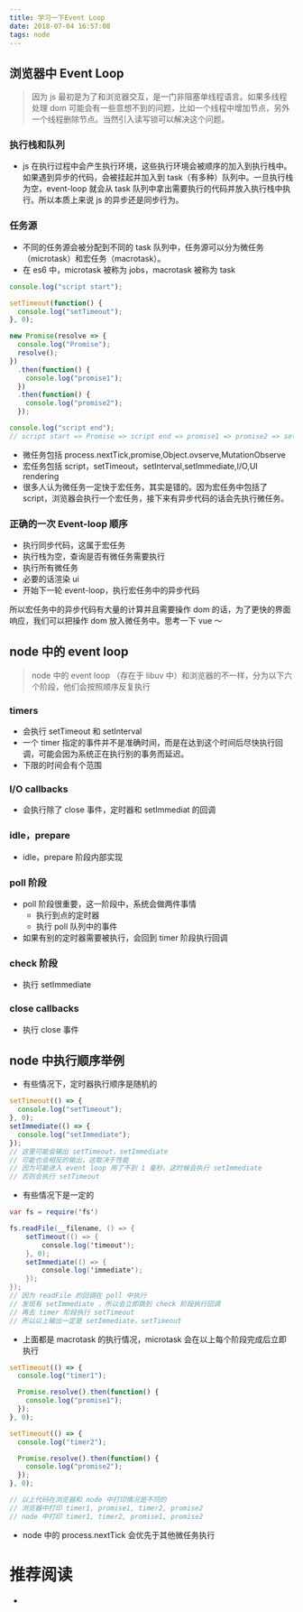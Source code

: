 ```yaml
---
title: 学习一下Event Loop
date: 2018-07-04 16:57:08
tags: node
---
```


## 浏览器中 Event Loop

> 因为 js 最初是为了和浏览器交互，是一门非阻塞单线程语言。如果多线程处理 dom 可能会有一些意想不到的问题，比如一个线程中增加节点，另外一个线程删除节点。当然引入读写锁可以解决这个问题。

### 执行栈和队列

- js 在执行过程中会产生执行环境，这些执行环境会被顺序的加入到执行栈中。如果遇到异步的代码，会被挂起并加入到 task（有多种）队列中。一旦执行栈为空，event-loop 就会从 task 队列中拿出需要执行的代码并放入执行栈中执行。所以本质上来说 js 的异步还是同步行为。

### 任务源

- 不同的任务源会被分配到不同的 task 队列中，任务源可以分为微任务（microtask）和宏任务（macrotask）。
- 在 es6 中，microtask 被称为 jobs，macrotask 被称为 task

```javascript
console.log("script start");

setTimeout(function() {
  console.log("setTimeout");
}, 0);

new Promise(resolve => {
  console.log("Promise");
  resolve();
})
  .then(function() {
    console.log("promise1");
  })
  .then(function() {
    console.log("promise2");
  });

console.log("script end");
// script start => Promise => script end => promise1 => promise2 => setTimeout
```

- 微任务包括 process.nextTick,promise,Object.ovserve,MutationObserve
- 宏任务包括 script，setTimeout，setInterval,setImmediate,I/O,UI rendering
- 很多人认为微任务一定快于宏任务，其实是错的。因为宏任务中包括了 script，浏览器会执行一个宏任务，接下来有异步代码的话会先执行微任务。

### 正确的一次 Event-loop 顺序

- 执行同步代码，这属于宏任务
- 执行栈为空，查询是否有微任务需要执行
- 执行所有微任务
- 必要的话渲染 ui
- 开始下一轮 event-loop，执行宏任务中的异步代码

所以宏任务中的异步代码有大量的计算并且需要操作 dom 的话，为了更快的界面响应，我们可以把操作 dom 放入微任务中。思考一下 vue ～

## node 中的 event loop

> node 中的 event loop （存在于 libuv 中）和浏览器的不一样，分为以下六个阶段，他们会按照顺序反复执行

### timers

- 会执行 setTimeout 和 setInterval
- 一个 timer 指定的事件并不是准确时间，而是在达到这个时间后尽快执行回调，可能会因为系统正在执行别的事务而延迟。
- 下限的时间会有个范围

### I/O callbacks

- 会执行除了 close 事件，定时器和 setImmediat 的回调

### idle，prepare

- idle，prepare 阶段内部实现

### poll 阶段

- poll 阶段很重要，这一阶段中，系统会做两件事情
  - 执行到点的定时器
  - 执行 poll 队列中的事件
- 如果有别的定时器需要被执行，会回到 timer 阶段执行回调

### check 阶段

- 执行 setImmediate

### close callbacks

- 执行 close 事件

## node 中执行顺序举例

- 有些情况下，定时器执行顺序是随机的

```javascript
setTimeout(() => {
  console.log("setTimeout");
}, 0);
setImmediate(() => {
  console.log("setImmediate");
});
// 这里可能会输出 setTimeout，setImmediate
// 可能也会相反的输出，这取决于性能
// 因为可能进入 event loop 用了不到 1 毫秒，这时候会执行 setImmediate
// 否则会执行 setTimeout
```

- 有些情况下是一定的

```java
var fs = require('fs')

fs.readFile(__filename, () => {
    setTimeout(() => {
        console.log('timeout');
    }, 0);
    setImmediate(() => {
        console.log('immediate');
    });
});
// 因为 readFile 的回调在 poll 中执行
// 发现有 setImmediate ，所以会立即跳到 check 阶段执行回调
// 再去 timer 阶段执行 setTimeout
// 所以以上输出一定是 setImmediate，setTimeout
```

- 上面都是 macrotask 的执行情况，microtask 会在以上每个阶段完成后立即执行

```javascript
setTimeout(() => {
  console.log("timer1");

  Promise.resolve().then(function() {
    console.log("promise1");
  });
}, 0);

setTimeout(() => {
  console.log("timer2");

  Promise.resolve().then(function() {
    console.log("promise2");
  });
}, 0);

// 以上代码在浏览器和 node 中打印情况是不同的
// 浏览器中打印 timer1, promise1, timer2, promise2
// node 中打印 timer1, timer2, promise1, promise2
```

- node 中的 process.nextTick 会优先于其他微任务执行

# 推荐阅读

-
